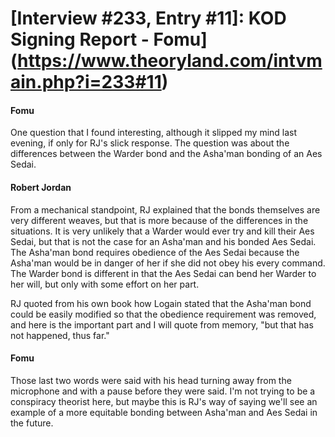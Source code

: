 # [Interview #233, Entry #11]: KOD Signing Report - Fomu](https://www.theoryland.com/intvmain.php?i=233#11)

#### Fomu

One question that I found interesting, although it slipped my mind last evening, if only for RJ's slick response. The question was about the differences between the Warder bond and the Asha'man bonding of an Aes Sedai.

#### Robert Jordan

From a mechanical standpoint, RJ explained that the bonds themselves are very different weaves, but that is more because of the differences in the situations. It is very unlikely that a Warder would ever try and kill their Aes Sedai, but that is not the case for an Asha'man and his bonded Aes Sedai. The Asha'man bond requires obedience of the Aes Sedai because the Asha'man would be in danger of her if she did not obey his every command. The Warder bond is different in that the Aes Sedai can bend her Warder to her will, but only with some effort on her part.

RJ quoted from his own book how Logain stated that the Asha'man bond could be easily modified so that the obedience requirement was removed, and here is the important part and I will quote from memory, "but that has not happened, thus far."

#### Fomu

Those last two words were said with his head turning away from the microphone and with a pause before they were said. I'm not trying to be a conspiracy theorist here, but maybe this is RJ's way of saying we'll see an example of a more equitable bonding between Asha'man and Aes Sedai in the future.


